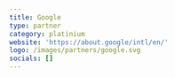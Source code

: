 ```yaml
---
title: Google
type: partner
category: platinium
website: 'https://about.google/intl/en/'
logo: /images/partners/google.svg
socials: []
---
```

